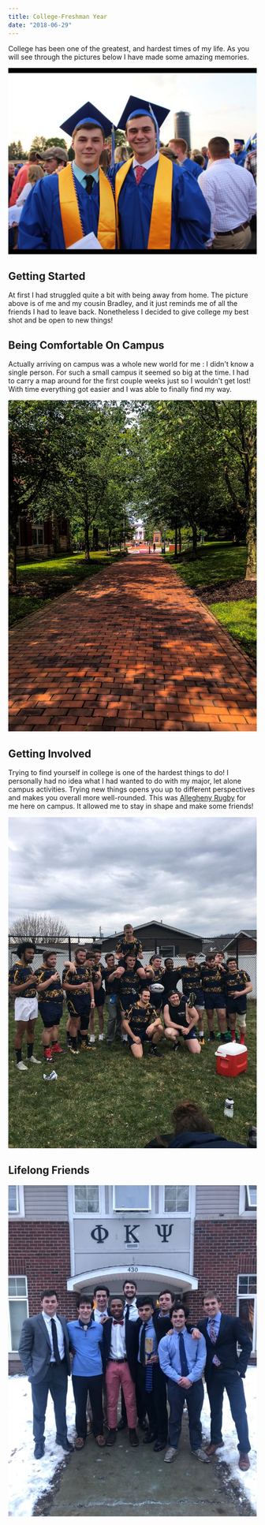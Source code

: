 ```yaml
---
title: College-Freshman Year
date: "2018-06-29"
---
```


College has been one of the greatest, and hardest times of my life. As
you will see through the pictures below I have made some amazing memories.

<!-- end -->

![Graduation](./graduation.JPG)

## Getting Started

At first I had struggled quite a bit with being away from home. The picture above
is of me and my cousin Bradley, and it just reminds me of all the friends I had
to leave back. Nonetheless I decided to give college my best shot and be open to
new things!

## Being Comfortable On Campus

Actually arriving on campus was a whole new world for me : I didn't know a single person. For such a small campus it seemed so big at the time. I had to carry a map around for the first couple weeks just so I wouldn't get lost! With time everything got easier and I was able to finally find my way.

![Summer](./Summer.JPG)

## Getting Involved

Trying to find yourself in college is one of the hardest things to do! I personally had no idea what I had wanted to do with my major, let alone campus activities. Trying new things opens you up to different perspectives and makes you overall more well-rounded. This was [Allegheny Rugby](https://sites.allegheny.edu/studentinvolvement/rugby-mens/) for me here on campus. It allowed me to stay in shape and make some friends!

![Rugby](./Rugby.JPG)

## Lifelong Friends

![Friends](./Friends.JPG)
